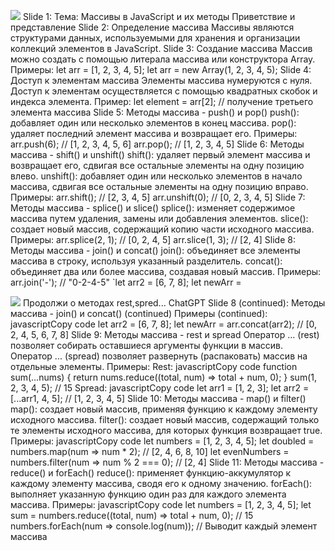 ![](./1.jpg)
Slide 1: Тема: Массивы в JavaScript и их методы Приветствие и 
представление
Slide 2: Определение массива
Массивы являются структурами данных, используемыми для хранения и организации коллекций элементов в JavaScript.
Slide 3: Создание массива
Массив можно создать с помощью литерала массива или конструктора Array.
Примеры:
let arr = [1, 2, 3, 4, 5];
let arr = new Array(1, 2, 3, 4, 5);
Slide 4: Доступ к элементам массива
Элементы массива нумеруются с нуля.
Доступ к элементам осуществляется с помощью квадратных скобок и индекса элемента.
Пример: let element = arr[2]; // получение третьего элемента массива
Slide 5: Методы массива - push() и pop()
push(): добавляет один или несколько элементов в конец массива.
pop(): удаляет последний элемент массива и возвращает его.
Примеры:
arr.push(6); // [1, 2, 3, 4, 5, 6]
arr.pop(); // [1, 2, 3, 4, 5]
Slide 6: Методы массива - shift() и unshift()
shift(): удаляет первый элемент массива и возвращает его, сдвигая все остальные элементы на одну позицию влево.
unshift(): добавляет один или несколько элементов в начало массива, сдвигая все остальные элементы на одну позицию вправо.
Примеры:
arr.shift(); // [2, 3, 4, 5]
arr.unshift(0); // [0, 2, 3, 4, 5]
Slide 7: Методы массива - splice() и slice()
splice(): изменяет содержимое массива путем удаления, замены или добавления элементов.
slice(): создает новый массив, содержащий копию части исходного массива.
Примеры:
arr.splice(2, 1); // [0, 2, 4, 5]
arr.slice(1, 3); // [2, 4]
Slide 8: Методы массива - join() и concat()
join(): объединяет все элементы массива в строку, используя указанный разделитель.
concat(): объединяет два или более массива, создавая новый массив.
Примеры:
arr.join('-'); // "0-2-4-5"
`let arr2 = [6, 7, 8]; let newArr =
  
  ![](./2.jpg)
Продолжи о методах rest,spred...
ChatGPT
Slide 8 (continued): Методы массива - join() и concat() (continued)
Примеры (continued):
javascriptCopy code
let arr2 = [6, 7, 8]; let newArr = arr.concat(arr2); // [0, 2, 4, 5, 6, 7, 8] 
Slide 9: Методы массива - rest и spread
Оператор ... (rest) позволяет собирать оставшиеся аргументы функции в массив.
Оператор ... (spread) позволяет развернуть (распаковать) массив на отдельные элементы.
Примеры:
Rest:
javascriptCopy code
function sum(...nums) { return nums.reduce((total, num) => total + num, 0); } sum(1, 2, 3, 4, 5); // 15 
Spread:
javascriptCopy code
let arr1 = [1, 2, 3]; let arr2 = [...arr1, 4, 5]; // [1, 2, 3, 4, 5] 
Slide 10: Методы массива - map() и filter()
map(): создает новый массив, применяя функцию к каждому элементу исходного массива.
filter(): создает новый массив, содержащий только те элементы исходного массива, для которых функция возвращает true.
Примеры:
javascriptCopy code
let numbers = [1, 2, 3, 4, 5]; let doubled = numbers.map(num => num * 2); // [2, 4, 6, 8, 10] let evenNumbers = numbers.filter(num => num % 2 === 0); // [2, 4] 
Slide 11: Методы массива - reduce() и forEach()
reduce(): применяет функцию-аккумулятор к каждому элементу массива, сводя его к одному значению.
forEach(): выполняет указанную функцию один раз для каждого элемента массива.
Примеры:
javascriptCopy code
let numbers = [1, 2, 3, 4, 5]; let sum = numbers.reduce((total, num) => total + num, 0); // 15 numbers.forEach(num => console.log(num)); // Выводит каждый элемент массива